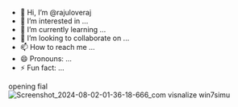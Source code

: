 - 👋 Hi, I’m @rajuloveraj
- 👀 I’m interested in ...
- 🌱 I’m currently learning ...
- 💞️ I’m looking to collaborate on ...
- 📫 How to reach me ...
- 😄 Pronouns: ...
- ⚡ Fun fact: ...

<!---
rajuloveraj/rajuloveraj is a ✨ special ✨ repository because its `README.md` (this file) appears on your GitHub profile.
You can click the Preview link to take a look at your changes.
--->
opening fial![Screenshot_2024-08-02-01-36-18-666_com visnalize win7simu](https://github.com/user-attachments/assets/892b657a-bd7a-4343-85e4-0d2f47348e1f)
